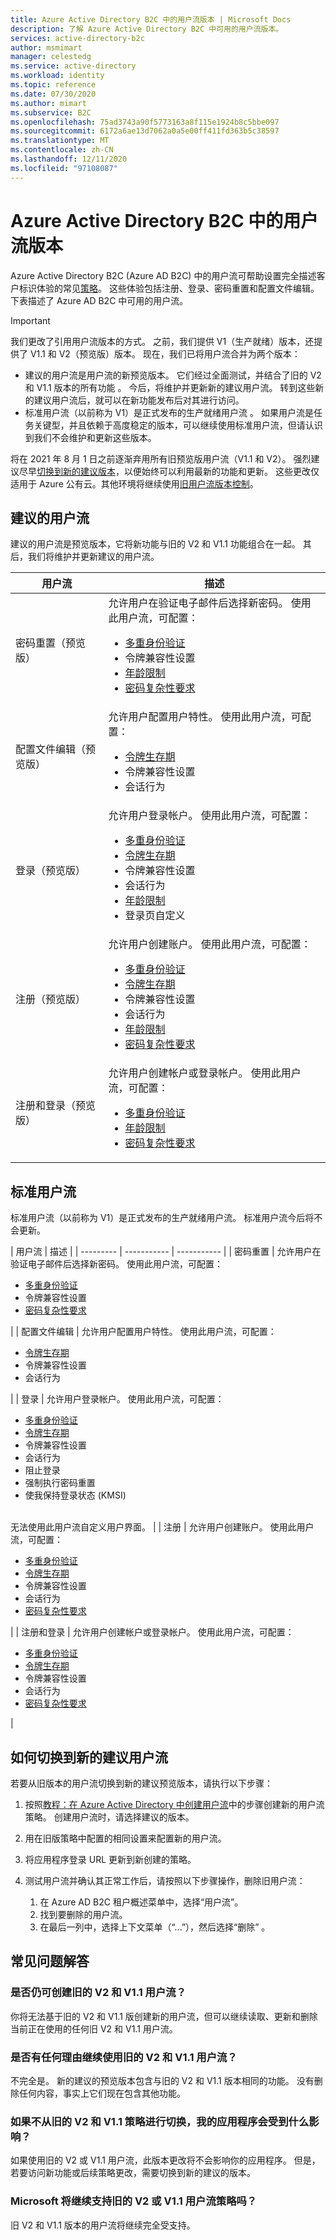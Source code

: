 ```yaml
---
title: Azure Active Directory B2C 中的用户流版本 | Microsoft Docs
description: 了解 Azure Active Directory B2C 中可用的用户流版本。
services: active-directory-b2c
author: msmimart
manager: celestedg
ms.service: active-directory
ms.workload: identity
ms.topic: reference
ms.date: 07/30/2020
ms.author: mimart
ms.subservice: B2C
ms.openlocfilehash: 75ad3743a90f5773163a8f115e1924b8c5bbe097
ms.sourcegitcommit: 6172a6ae13d7062a0a5e00ff411fd363b5c38597
ms.translationtype: MT
ms.contentlocale: zh-CN
ms.lasthandoff: 12/11/2020
ms.locfileid: "97108087"
---
```

# <a name="user-flow-versions-in-azure-active-directory-b2c"></a>Azure Active Directory B2C 中的用户流版本

Azure Active Directory B2C (Azure AD B2C) 中的用户流可帮助设置完全描述客户标识体验的常见[策略](user-flow-overview.md)。 这些体验包括注册、登录、密码重置和配置文件编辑。 下表描述了 Azure AD B2C 中可用的用户流。

> [!IMPORTANT]
> 我们更改了引用用户流版本的方式。 之前，我们提供 V1（生产就绪）版本，还提供了 V1.1 和 V2（预览版）版本。 现在，我们已将用户流合并为两个版本：
>
>- 建议的用户流是用户流的新预览版本。 它们经过全面测试，并结合了旧的 V2 和 V1.1 版本的所有功能 。 今后，将维护并更新新的建议用户流。 转到这些新的建议用户流后，就可以在新功能发布后对其进行访问。
>- 标准用户流（以前称为 V1）是正式发布的生产就绪用户流 。 如果用户流是任务关键型，并且依赖于高度稳定的版本，可以继续使用标准用户流，但请认识到我们不会维护和更新这些版本。
>
>将在 2021 年 8 月 1 日之前逐渐弃用所有旧预览版用户流（V1.1 和 V2）。 强烈建议尽早[切换到新的建议版本](#how-to-switch-to-a-new-recommended-user-flow)，以便始终可以利用最新的功能和更新。 这些更改仅适用于 Azure 公有云。其他环境将继续使用[旧用户流版本控制](user-flow-versions-legacy.md)。

## <a name="recommended-user-flows"></a>建议的用户流

建议的用户流是预览版本，它将新功能与旧的 V2 和 V1.1 功能组合在一起。 其后，我们将维护并更新建议的用户流。

| 用户流 | 描述 |
| --------- | ----------- |
| 密码重置（预览版） | 允许用户在验证电子邮件后选择新密码。 使用此用户流，可配置： <ul><li>[多重身份验证](multi-factor-authentication.md)</li><li>令牌兼容性设置</li><li>[年龄限制](basic-age-gating.md)</li><li>[密码复杂性要求](password-complexity.md)</li></ul> |
| 配置文件编辑（预览版） | 允许用户配置用户特性。 使用此用户流，可配置： <ul><li>[令牌生存期](tokens-overview.md)</li><li>令牌兼容性设置</li><li>会话行为</li></ul> |
| 登录（预览版） | 允许用户登录帐户。 使用此用户流，可配置： <ul><li>[多重身份验证](multi-factor-authentication.md)</li><li>[令牌生存期](tokens-overview.md)</li><li>令牌兼容性设置</li><li>会话行为</li><li>[年龄限制](basic-age-gating.md)</li><li>登录页自定义</li></ul> |
| 注册（预览版） | 允许用户创建账户。 使用此用户流，可配置： <ul><li>[多重身份验证](multi-factor-authentication.md)</li><li>[令牌生存期](tokens-overview.md)</li><li>令牌兼容性设置</li><li>会话行为</li><li>[年龄限制](basic-age-gating.md)</li><li>[密码复杂性要求](password-complexity.md)</li></ul> |
| 注册和登录（预览版） | 允许用户创建帐户或登录帐户。 使用此用户流，可配置： <ul><li>[多重身份验证](multi-factor-authentication.md)</li><li>[年龄限制](basic-age-gating.md)</li><li>[密码复杂性要求](password-complexity.md)</li></ul> |

## <a name="standard-user-flows"></a>标准用户流

标准用户流（以前称为 V1）是正式发布的生产就绪用户流。 标准用户流今后将不会更新。

| 用户流 | 描述 |
| --------- | ----------- | ----------- |
| 密码重置 | 允许用户在验证电子邮件后选择新密码。 使用此用户流，可配置： <ul><li>[多重身份验证](multi-factor-authentication.md)</li><li>令牌兼容性设置</li><li>[密码复杂性要求](password-complexity.md)</li></ul> |
| 配置文件编辑 | 允许用户配置用户特性。 使用此用户流，可配置： <ul><li>[令牌生存期](tokens-overview.md)</li><li>令牌兼容性设置</li><li>会话行为</li></ul> |
| 登录 | 允许用户登录帐户。 使用此用户流，可配置： <ul><li>[多重身份验证](multi-factor-authentication.md)</li><li>[令牌生存期](tokens-overview.md)</li><li>令牌兼容性设置</li><li>会话行为</li><li>阻止登录</li><li>强制执行密码重置</li><li>使我保持登录状态 (KMSI)</ul><br>无法使用此用户流自定义用户界面。 |
| 注册 | 允许用户创建账户。 使用此用户流，可配置： <ul><li>[多重身份验证](multi-factor-authentication.md)</li><li>[令牌生存期](tokens-overview.md)</li><li>令牌兼容性设置</li><li>会话行为</li><li>[密码复杂性要求](password-complexity.md)</li></ul> |
| 注册和登录 | 允许用户创建帐户或登录帐户。 使用此用户流，可配置： <ul><li>[多重身份验证](multi-factor-authentication.md)</li><li>[令牌生存期](tokens-overview.md)</li><li>令牌兼容性设置</li><li>会话行为</li><li>[密码复杂性要求](password-complexity.md)</li></ul>|


## <a name="how-to-switch-to-a-new-recommended-user-flow"></a>如何切换到新的建议用户流

若要从旧版本的用户流切换到新的建议预览版本，请执行以下步骤：

1. 按照[教程：在 Azure Active Directory 中创建用户流](tutorial-create-user-flows.md)中的步骤创建新的用户流策略。 创建用户流时，请选择建议的版本。

3. 用在旧版策略中配置的相同设置来配置新的用户流。

4. 将应用程序登录 URL 更新到新创建的策略。

5. 测试用户流并确认其正常工作后，请按照以下步骤操作，删除旧用户流：
   1. 在 Azure AD B2C 租户概述菜单中，选择“用户流”。
   2. 找到要删除的用户流。
   3. 在最后一列中，选择上下文菜单（“...”），然后选择“删除” 。

## <a name="frequently-asked-questions"></a>常见问题解答

### <a name="can-i-still-create-legacy-v2-and-v11-user-flows"></a>是否仍可创建旧的 V2 和 V1.1 用户流？

你将无法基于旧的 V2 和 V1.1 版创建新的用户流，但可以继续读取、更新和删除当前正在使用的任何旧 V2 和 V1.1 用户流。

### <a name="is-there-any-reason-to-continue-using-legacy-v2-and-v11-user-flows"></a>是否有任何理由继续使用旧的 V2 和 V1.1 用户流？

不完全是。 新的建议的预览版本包含与旧的 V2 和 V1.1 版本相同的功能。 没有删除任何内容，事实上它们现在包含其他功能。

### <a name="if-i-dont-switch-from-legacy-v2-and-v11-policies-how-will-it-impact-my-application"></a>如果不从旧的 V2 和 V1.1 策略进行切换，我的应用程序会受到什么影响？

如果使用旧的 V2 或 V1.1 用户流，此版本更改将不会影响你的应用程序。 但是，若要访问新功能或后续策略更改，需要切换到新的建议的版本。

### <a name="will-microsoft-still-support-my-legacy-v2-or-v11-user-flow-policy"></a>Microsoft 将继续支持旧的 V2 或 V1.1 用户流策略吗？

旧 V2 和 V1.1 版本的用户流将继续完全受支持。
